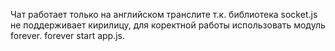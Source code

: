 Чат работает только на английском транслите т.к. библиотека socket.js не поддерживает кирилицу, для коректной работы использовать модуль forever.
forever start app.js.